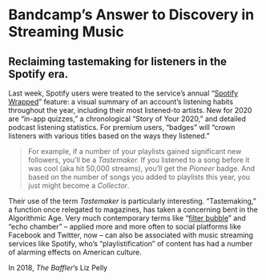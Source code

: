 # Bandcamp’s Answer to Discovery in Streaming Music

## Reclaiming tastemaking for listeners in the Spotify era.

Last week, Spotify users were treated to the service’s annual “[Spotify Wrapped](https://newsroom.spotify.com/2020-12-01/6-new-features-to-unwrap-in-your-spotify-2020-wrapped/)” feature: a visual summary of an account’s listening habits throughout the year, including their most listened-to artists. New for 2020 are “in-app quizzes,” a chronological “Story of Your 2020,” and detailed podcast listening statistics. For premium users, “badges” will “crown listeners with various titles based on the ways they listened.”

> For example, if a number of your playlists gained significant new followers, you’ll be a *Tastemaker.* If you listened to a song before it was cool (aka hit 50,000 streams), you’ll get the *Pioneer* badge. And based on the number of songs you added to playlists this year, you just might become a *Collector*.

Their use of the term *Tastemaker* is particularly interesting. “Tastemaking,” a function once relegated to magazines, has taken a concerning bent in the Algorithmic Age. Very much contemporary terms like “[filter bubble](https://megaphone.link/VMP4291212808)” and “echo chamber” – applied more and more often to social platforms like Facebook and Twitter, now – can also be associated with music streaming services like Spotify, who’s “playlistification” of content has had a number of alarming effects on American culture.

In 2018, *The Baffler*’s Liz Pelly 